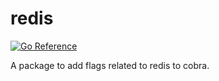 # redis

[![Go Reference](https://pkg.go.dev/badge/github.com/jasonhancock/cobraflags/redis.svg)](https://pkg.go.dev/github.com/jasonhancock/cobraflags/redis)

A package to add flags related to redis to cobra.
